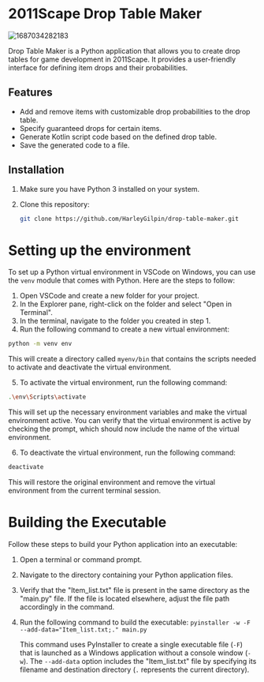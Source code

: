 # 2011Scape Drop Table Maker

![1687034282183]([https://i.imgur.com/1xaiIOt.png](https://i.imgur.com/nNhfb47.gif) "drop table maker application")

Drop Table Maker is a Python application that allows you to create drop tables for game development in 2011Scape. It provides a user-friendly interface for defining item drops and their probabilities.

## Features

- Add and remove items with customizable drop probabilities to the drop table.
- Specify guaranteed drops for certain items.
- Generate Kotlin script code based on the defined drop table.
- Save the generated code to a file.

## Installation

1. Make sure you have Python 3 installed on your system.
2. Clone this repository:

   ```bash
   git clone https://github.com/HarleyGilpin/drop-table-maker.git
   ```

# Setting up the environment

To set up a Python virtual environment in VSCode on Windows, you can use the `venv` module that comes with Python. Here are the steps to follow:

1. Open VSCode and create a new folder for your project.
2. In the Explorer pane, right-click on the folder and select "Open in Terminal".
3. In the terminal, navigate to the folder you created in step 1.
4. Run the following command to create a new virtual environment:

```bash
python -m venv env
```

This will create a directory called `myenv/bin` that contains the scripts needed to activate and deactivate the virtual environment.

5. To activate the virtual environment, run the following command:

```bash
.\env\Scripts\activate
```

This will set up the necessary environment variables and make the virtual environment active. You can verify that the virtual environment is active by checking the prompt, which should now include the name of the virtual environment.

6. To deactivate the virtual environment, run the following command:

```bash
deactivate
```

This will restore the original environment and remove the virtual environment from the current terminal session.


# Building the Executable

Follow these steps to build your Python application into an executable:

1. Open a terminal or command prompt.
2. Navigate to the directory containing your Python application files.
3. Verify that the "Item_list.txt" file is present in the same directory as the "main.py" file. If the file is located elsewhere, adjust the file path accordingly in the command.
1. Run the following command to build the executable: `pyinstaller -w -F --add-data="Item_list.txt;." main.py`

   This command uses PyInstaller to create a single executable file (`-F`) that is launched as a Windows application without a console window (`-w`). The `--add-data` option includes the "Item_list.txt" file by specifying its filename and destination directory (`.` represents the current directory).
